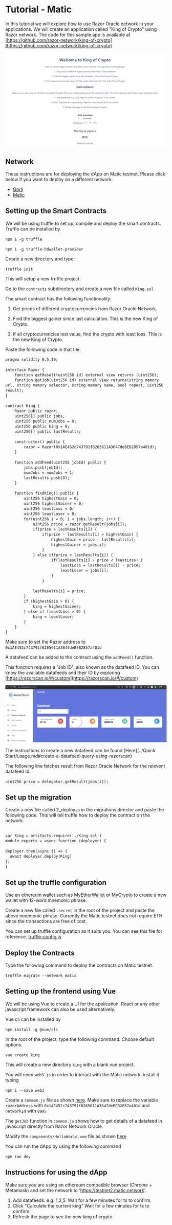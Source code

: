 # Tutorial - Matic
In this tutorial we will explore how to use Razor Oracle network in your applications.
We will create an application called "King of Crypto" using Razor network. The code for this sample app is
available at [https://github.com/razor-network/king-of-crypto](https://github.com/razor-network/king-of-crypto)

![dApp](../img/dapp.png)

## Network
These instructions are for deploying the dApp on Matic testnet. Please click below if you want to deploy on a different network.

* [Görli](../Görli/)
* [Matic](../Matic/)
## Setting up the Smart Contracts
We will be using truffle to set up, compile and deploy the smart contracts.
Truffle can be installed by

`npm i -g truffle`

`npm i -g truffle-hdwallet-provider`

Create a new directory and type:

`truffle init`

This will setup a new truffle project.

Go to the `contracts` subdirectory and create a new file called `King.sol`

The smart contract has the following functionality:

   1. Get prices of different cryptocurrencies from Razor Oracle Network.

   2. Find the biggest gainer since last calculation. This is the new King of Crypto.

   3. If all cryptocurrencies lost value, find the crypto with least loss. This is the new King of Crypto.

Paste the following code in that file.

```
pragma solidity 0.5.10;

interface Razor {
    function getResult(uint256 id) external view returns (uint256);
    function getJob(uint256 id) external view returns(string memory url, string memory selector, string memory name, bool repeat, uint256 result);
}

contract King {
    Razor public razor;
    uint256[] public jobs;
    uint256 public numJobs = 0;
    uint256 public king = 0;
    uint256[] public lastResults;

    constructor() public {
        razor = Razor(0x1AE452c743791f0265611A3647deBEB2857a401d);
    }

    function addFeed(uint256 jobId) public {
        jobs.push(jobId);
        numJobs = numJobs + 1;
        lastResults.push(0);
    }

    function findKing() public {
        uint256 highestGain = 0;
        uint256 highestGainer = 0;
        uint256 leastLoss = 0;
        uint256 leastLoser = 0;
        for(uint256 i = 0; i < jobs.length; i++) {
            uint256 price = razor.getResult(jobs[i]);
            if(price > lastResults[i]) {
                if(price - lastResults[i] > highestGain) {
                    highestGain = price - lastResults[i];
                    highestGainer = jobs[i];
                }
            } else if(price < lastResults[i]) {
                    if(lastResults[i] - price < leastLoss) {
                        leastLoss = lastResults[i] - price;
                        leastLoser = jobs[i];
                    }
                }

            lastResults[i] = price;
        }
        if (highestGain > 0) {
            king = highestGainer;
        } else if (leastLoss > 0) {
            king = leastLoser;
        }
    }
}
```

Make sure to set the Razor address to `0x1AE452c743791f0265611A3647deBEB2857a401d`

A datafeed can be added to the contract using the `addFeed()` function.

This function requires a "Job ID", also known as the datafeed ID. You can know the available datafeeds and their ID by exploring [https://razorscan.io/#/custom](https://razorscan.io/#/custom)

![Datafeed ID](../img/datafeedID.png)

The instructions to create a new datafeed can be found [Here](../Quick Start/usage.md#create-a-datafeed-query-using-razorscan)

The following line fetches result from Razor Oracle Network for the relevent datafeed Id.

```uint256 price = delegator.getResult(jobs[i]);```

## Set up the migration

Create a new file called 2_deploy.js in the migrations director and paste the following code. This will tell truffle how to deploy the contract on the network.

```

var King = artifacts.require('./King.sol')
module.exports = async function (deployer) {

deployer.then(async () => {
  await deployer.deploy(King)
})
}

```

## Set up the truffle configuration

Use an ethereum wallet such as [MyEtherWallet](https://www.myetherwallet.com/create-wallet) or [MyCrypto](https://download.mycrypto.com/) to create a new wallet with 12-word mnemonic phrase.

Create a new file called `.secret` in the root of the project and paste the above mnemonic phrase. Currently the Matic testnet does not require ETH since the transactions are free of cost.

You can set up truffle configuration as it suits you. You can see this file for reference. [truffle-config.js](https://github.com/razor-network/king-of-crypto/blob/master/truffle-config.js)

## Deploy the Contracts
Type the following command to deploy the contracts on Matic testnet.

`truffle migrate --network matic`

## Setting up the frontend using Vue

We will be using Vue to create a UI for the application. React or any other javascript framework can also be used alternatively.

Vue cli can be installed by

`npm install -g @vue/cli`

In the root of the project, type the following command. Choose default options.

`vue create king`

This will create a new directory `king` with a blank vue project.

You will need `web3.js` in order to interact with the Matic network. install it typing

`npm i --save web3`

Create a `common.js` file as shown [here](https://github.com/razor-network/king-of-crypto/blob/master/king/src/utils/common.js). Make sure to replace the variable `razorAddress` with `0x1AE452c743791f0265611A3647deBEB2857a401d` and `networkId` with `8995`

The `getJob` function in `common.js` shows how to get details of a datafeed in javascript directly from Razor Network Oracle.

Modify the `components/HelloWorld.vue` file as shown [here](https://github.com/razor-network/king-of-crypto/blob/master/king/src/components/HelloWorld.vue)

You can run the dApp by using the following command

``` npm run dev ```

## Instructions for using the dApp
Make sure you are using an ethereum compatible browser (Chrome + Metamask) and set the network to 'https://testnet2.matic.network'.

1. Add datafeeds. e.g. 1,2,5. Wait for a few minutes for tx to confirm.
2. Click "Calculate the current king" Wait for a few minutes for tx to confirm.
3. Refresh the page to see the new king of crypto.
